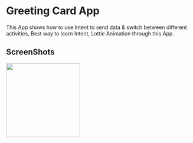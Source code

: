 # Greeting Card App

This App shows how to use Intent to send data & switch between different activities, Best way to learn Intent, Lottie Animation through this App.


## ScreenShots

<img src="https://user-images.githubusercontent.com/50077510/137127319-604966dd-cf8c-442e-b023-d7665b69b17c.png" width="200">